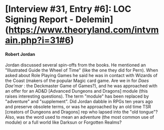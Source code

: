 # [Interview #31, Entry #6]: LOC Signing Report - Delemin](https://www.theoryland.com/intvmain.php?i=31#6)

#### Robert Jordan

Jordan discussed several spin-offs from the books. He mentioned an "Illustrated Guide the Wheel of Time" (like the one they did for Pern). When asked about Role Playing Games he said he was in contact with Wizards of the Coast (makers of the popular Magic card game. Are we in for
*Daes Dae'mar*
: the Deckmaster Game of Games?), and he was approached with an offer for an AD&D [Advanced Dungeons and Dragons] module (this raises interesting questions). The term "module" has been replaced by "adventure" and "supplement". Did Jordan dabble in RPGs ten years ago and preserve obsolete terms, or was he approached by an old time TSR [creators of Dungeons and Dragons] rep who lapsed into the "old tongue"? Also, was the word used to mean an adventure (the most common use of module) or a full world like Darksun or Forgotten Realms?

